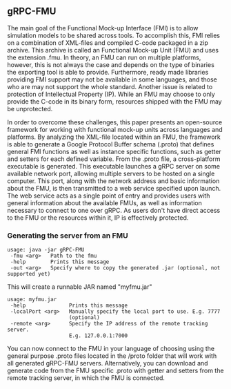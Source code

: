 ## gRPC-FMU

The main goal of the Functional Mock-up Interface (FMI) is to allow simulation models to be shared across tools. 
To accomplish this, FMI relies on a combination of XML-files and compiled C-code packaged in a zip archive. 
This archive is called an Functional Mock-up Unit (FMU) and uses the extension .fmu. 
In theory, an FMU can run on multiple platforms, however, this is not always the case and depends on the 
type of binaries the exporting tool is able to provide. Furthermore, ready made libraries providing 
FMI support may not be available in some languages, and those who are may not support the whole standard. 
Another issue is related to protection of Intellectual Property (IP). 
While an FMU may choose to only provide the C-code in its binary form, resources shipped with 
the FMU may be unprotected.   

In order to overcome these challenges, this paper presents an open-source framework 
for working with functional mock-up units across languages and platforms. 
By analyzing the XML-file located within an FMU, the framework is able to generate 
a Google Protocol Buffer schema (.proto) that defines general FMI functions as well as 
instance specific functions, such as getter and setters for each defined variable. 
From the .proto file, a cross-platform executable is generated. This executable launches 
a gRPC server on some available network port, allowing multiple servers to be hosted 
on a single computer. This port, along with the network address and basic information about the FMU, 
is then transmitted to a web service specified upon launch. The web service acts as a single point 
of entry and provides users with general information about the available FMUs, 
as well as information necessary to connect to one over gRPC. 
As users don't have direct access to the FMU or the resources within it, IP is effectively protected. 

### Generating the server from an FMU

```
usage: java -jar gRPC-FMU
 -fmu <arg>   Path to the fmu
 -help        Prints this message
 -out <arg>   Specify where to copy the generated .jar (optional, not supported yet)
```

This will create a runnable JAR named "myfmu.jar"

```
usage: myfmu.jar
 -help              Prints this message
 -localPort <arg>   Manually specify the local port to use. E.g. 7777
                    (optional)
 -remote <arg>      Specify the IP address of the remote tracking server.
                    E.g. 127.0.0.1:7000
```

You can now connect to the FMU in your language of choosing using the general purpose .proto files located in the /proto folder that 
will work with all generated gRPC-FMU servers. Alternatively, you can download and generate code from the FMU specific .proto with getter and setters 
from the remote tracking server, in which the FMU is connected. 


